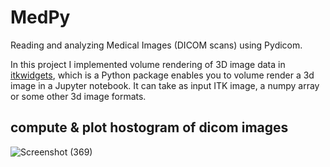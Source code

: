 # MedPy
Reading and analyzing Medical Images (DICOM scans) using Pydicom.

In this project I implemented volume rendering of 3D image data in [itkwidgets](https://github.com/InsightSoftwareConsortium/itkwidgets), which is a Python package enables you to volume render a 3d image in a Jupyter notebook. It can take as input ITK image, a numpy array or some other 3d image formats.
## compute & plot hostogram of dicom images
![Screenshot (369)](https://user-images.githubusercontent.com/23232055/89072878-a711cd80-d38e-11ea-9512-1b09ce5d7c7b.png)

